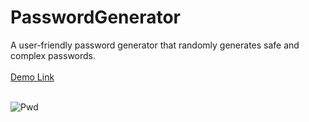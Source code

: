 # PasswordGenerator
A user-friendly password generator that randomly generates safe and complex passwords.<br><br>
<a href="https://jo-erl.github.io/PasswordGenerator/">Demo Link</a><br><br>

![Pwd](https://github.com/user-attachments/assets/f9a4323e-41bb-4c9c-b205-b180401b2157)


